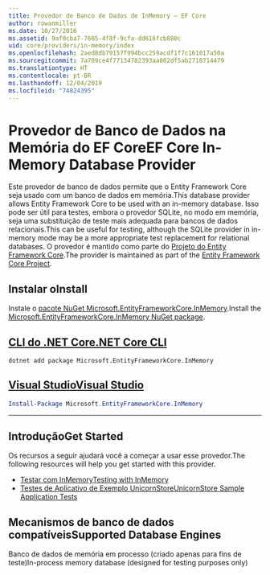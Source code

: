 ```yaml
---
title: Provedor de Banco de Dados de InMemory – EF Core
author: rowanmiller
ms.date: 10/27/2016
ms.assetid: 9af0cba7-7605-4f8f-9cfa-dd616fcb880c
uid: core/providers/in-memory/index
ms.openlocfilehash: 2aed8db79157f994bcc259acdf1f7c161017a50a
ms.sourcegitcommit: 7a709ce4f77134782393aa802df5ab2718714479
ms.translationtype: HT
ms.contentlocale: pt-BR
ms.lasthandoff: 12/04/2019
ms.locfileid: "74824395"
---
```

# <a name="ef-core-in-memory-database-provider"></a><span data-ttu-id="e02a1-102">Provedor de Banco de Dados na Memória do EF Core</span><span class="sxs-lookup"><span data-stu-id="e02a1-102">EF Core In-Memory Database Provider</span></span>

<span data-ttu-id="e02a1-103">Este provedor de banco de dados permite que o Entity Framework Core seja usado com um banco de dados em memória.</span><span class="sxs-lookup"><span data-stu-id="e02a1-103">This database provider allows Entity Framework Core to be used with an in-memory database.</span></span> <span data-ttu-id="e02a1-104">Isso pode ser útil para testes, embora o provedor SQLite, no modo em memória, seja uma substituição de teste mais adequada para bancos de dados relacionais.</span><span class="sxs-lookup"><span data-stu-id="e02a1-104">This can be useful for testing, although the SQLite provider in in-memory mode may be a more appropriate test replacement for relational databases.</span></span> <span data-ttu-id="e02a1-105">O provedor é mantido como parte do [Projeto do Entity Framework Core](https://github.com/aspnet/EntityFrameworkCore).</span><span class="sxs-lookup"><span data-stu-id="e02a1-105">The provider is maintained as part of the [Entity Framework Core Project](https://github.com/aspnet/EntityFrameworkCore).</span></span>

## <a name="install"></a><span data-ttu-id="e02a1-106">Instalar o</span><span class="sxs-lookup"><span data-stu-id="e02a1-106">Install</span></span>

<span data-ttu-id="e02a1-107">Instale o [pacote NuGet Microsoft.EntityFrameworkCore.InMemory](https://www.nuget.org/packages/Microsoft.EntityFrameworkCore.InMemory/).</span><span class="sxs-lookup"><span data-stu-id="e02a1-107">Install the [Microsoft.EntityFrameworkCore.InMemory NuGet package](https://www.nuget.org/packages/Microsoft.EntityFrameworkCore.InMemory/).</span></span>

## <a name="net-core-clitabdotnet-core-cli"></a>[<span data-ttu-id="e02a1-108">CLI do .NET Core</span><span class="sxs-lookup"><span data-stu-id="e02a1-108">.NET Core CLI</span></span>](#tab/dotnet-core-cli)

```dotnetcli
dotnet add package Microsoft.EntityFrameworkCore.InMemory
```

## <a name="visual-studiotabvs"></a>[<span data-ttu-id="e02a1-109">Visual Studio</span><span class="sxs-lookup"><span data-stu-id="e02a1-109">Visual Studio</span></span>](#tab/vs)

``` powershell
Install-Package Microsoft.EntityFrameworkCore.InMemory
```

***

## <a name="get-started"></a><span data-ttu-id="e02a1-110">Introdução</span><span class="sxs-lookup"><span data-stu-id="e02a1-110">Get Started</span></span>

<span data-ttu-id="e02a1-111">Os recursos a seguir ajudará você a começar a usar esse provedor.</span><span class="sxs-lookup"><span data-stu-id="e02a1-111">The following resources will help you get started with this provider.</span></span>

* [<span data-ttu-id="e02a1-112">Testar com InMemory</span><span class="sxs-lookup"><span data-stu-id="e02a1-112">Testing with InMemory</span></span>](../../miscellaneous/testing/in-memory.md)
* [<span data-ttu-id="e02a1-113">Testes de Aplicativo de Exemplo UnicornStore</span><span class="sxs-lookup"><span data-stu-id="e02a1-113">UnicornStore Sample Application Tests</span></span>](https://github.com/rowanmiller/UnicornStore/blob/master/UnicornStore/src/UnicornStore.Tests/Controllers/ShippingControllerTests.cs)

## <a name="supported-database-engines"></a><span data-ttu-id="e02a1-114">Mecanismos de banco de dados compatíveis</span><span class="sxs-lookup"><span data-stu-id="e02a1-114">Supported Database Engines</span></span>

<span data-ttu-id="e02a1-115">Banco de dados de memória em processo (criado apenas para fins de teste)</span><span class="sxs-lookup"><span data-stu-id="e02a1-115">In-process memory database (designed for testing purposes only)</span></span>
